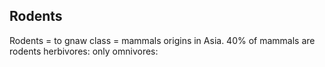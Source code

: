 ## Rodents

Rodents = to gnaw
class = mammals
origins in Asia. 
40% of mammals are rodents
herbivores: only 
omnivores: 
